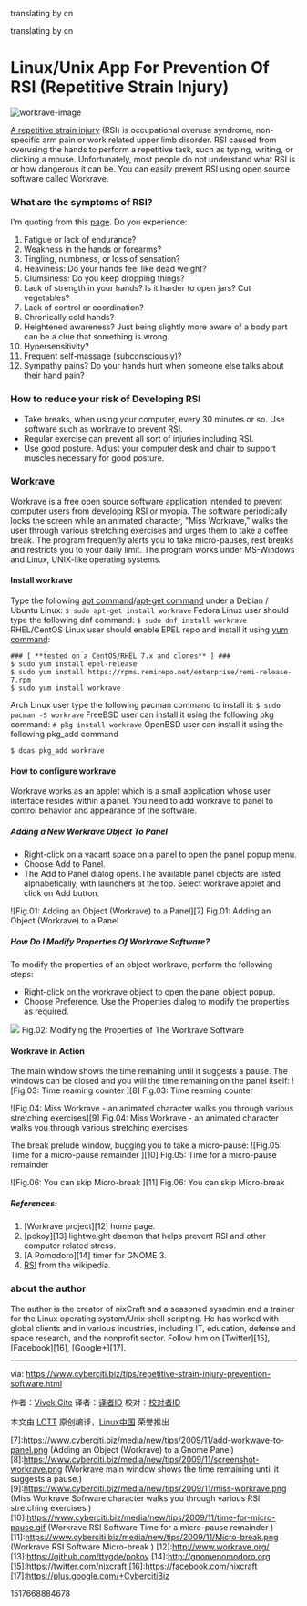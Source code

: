 translating by cn 

translating by cn 

Linux/Unix App For Prevention Of RSI (Repetitive Strain Injury)
======
![workrave-image][1]

[A repetitive strain injury][2] (RSI) is occupational overuse syndrome, non-specific arm pain or work related upper limb disorder. RSI caused from overusing the hands to perform a repetitive task, such as typing, writing, or clicking a mouse. Unfortunately, most people do not understand what RSI is or how dangerous it can be. You can easily prevent RSI using open source software called Workrave.


### What are the symptoms of RSI?

I'm quoting from this [page][3]. Do you experience:

  1. Fatigue or lack of endurance?
  2. Weakness in the hands or forearms?
  3. Tingling, numbness, or loss of sensation?
  4. Heaviness: Do your hands feel like dead weight?
  5. Clumsiness: Do you keep dropping things?
  6. Lack of strength in your hands? Is it harder to open jars? Cut vegetables?
  7. Lack of control or coordination?
  8. Chronically cold hands?
  9. Heightened awareness? Just being slightly more aware of a body part can be a clue that something is wrong.
  10. Hypersensitivity?
  11. Frequent self-massage (subconsciously)?
  12. Sympathy pains? Do your hands hurt when someone else talks about their hand pain?



### How to reduce your risk of Developing RSI

  * Take breaks, when using your computer, every 30 minutes or so. Use software such as workrave to prevent RSI.
  * Regular exercise can prevent all sort of injuries including RSI.
  * Use good posture. Adjust your computer desk and chair to support muscles necessary for good posture.



### Workrave

Workrave is a free open source software application intended to prevent computer users from developing RSI or myopia. The software periodically locks the screen while an animated character, "Miss Workrave," walks the user through various stretching exercises and urges them to take a coffee break. The program frequently alerts you to take micro-pauses, rest breaks and restricts you to your daily limit. The program works under MS-Windows and Linux, UNIX-like operating systems.

#### Install workrave

Type the following [apt command][4]/[apt-get command][5] under a Debian / Ubuntu Linux:
`$ sudo apt-get install workrave`
Fedora Linux user should type the following dnf command:
`$ sudo dnf install workrave`
RHEL/CentOS Linux user should enable EPEL repo and install it using [yum command][6]:
```
### [ **tested on a CentOS/RHEL 7.x and clones** ] ###
$ sudo yum install epel-release
$ sudo yum install https://rpms.remirepo.net/enterprise/remi-release-7.rpm
$ sudo yum install workrave
```
Arch Linux user type the following pacman command to install it:
`$ sudo pacman -S workrave`
FreeBSD user can install it using the following pkg command:
`# pkg install workrave`
OpenBSD user can install it using the following pkg_add command
```
$ doas pkg_add workrave
```

#### How to configure workrave

Workrave works as an applet which is a small application whose user interface resides within a panel. You need to add workrave to panel to control behavior and appearance of the software.

##### Adding a New Workrave Object To Panel

  * Right-click on a vacant space on a panel to open the panel popup menu.
  * Choose Add to Panel.
  * The Add to Panel dialog opens.The available panel objects are listed alphabetically, with launchers at the top. Select workrave applet and click on Add button.

![Fig.01: Adding an Object \(Workrave\) to a Panel][7]
Fig.01: Adding an Object (Workrave) to a Panel

##### How Do I Modify Properties Of Workrave Software?

To modify the properties of an object workrave, perform the following steps:

  * Right-click on the workrave object to open the panel object popup.
  * Choose Preference. Use the Properties dialog to modify the properties as required.

![](https://www.cyberciti.biz/media/new/tips/2009/11/linux-gnome-workwave-preferences-.png)
Fig.02: Modifying the Properties of The Workrave Software

#### Workrave in Action

The main window shows the time remaining until it suggests a pause. The windows can be closed and you will the time remaining on the panel itself:
![Fig.03: Time reaming counter ][8]
Fig.03: Time reaming counter

![Fig.04: Miss Workrave - an animated character walks you through various stretching exercises][9]
Fig.04: Miss Workrave - an animated character walks you through various stretching exercises

The break prelude window, bugging you to take a micro-pause:
![Fig.05: Time for a micro-pause remainder ][10]
Fig.05: Time for a micro-pause remainder

![Fig.06: You can skip Micro-break ][11]
Fig.06: You can skip Micro-break

##### References:

  1. [Workrave project][12] home page.
  2. [pokoy][13] lightweight daemon that helps prevent RSI and other computer related stress.
  3. [A Pomodoro][14] timer for GNOME 3.
  4. [RSI][2] from the wikipedia.



### about the author

The author is the creator of nixCraft and a seasoned sysadmin and a trainer for the Linux operating system/Unix shell scripting. He has worked with global clients and in various industries, including IT, education, defense and space research, and the nonprofit sector. Follow him on [Twitter][15], [Facebook][16], [Google+][17].

--------------------------------------------------------------------------------

via: https://www.cyberciti.biz/tips/repetitive-strain-injury-prevention-software.html

作者：[Vivek Gite][a]
译者：[译者ID](https://github.com/译者ID)
校对：[校对者ID](https://github.com/校对者ID)

本文由 [LCTT](https://github.com/LCTT/TranslateProject) 原创编译，[Linux中国](https://linux.cn/) 荣誉推出

[a]:https://www.cyberciti.biz/
[1]:https://www.cyberciti.biz/media/new/tips/2009/11/workrave-image.jpg (workrave-image)
[2]:https://en.wikipedia.org/wiki/Repetitive_strain_injury
[3]:https://web.eecs.umich.edu/~cscott/rsi.html##symptoms
[4]:https://www.cyberciti.biz/faq/ubuntu-lts-debian-linux-apt-command-examples/ (See Linux/Unix apt command examples for more info)
[5]:https://www.cyberciti.biz/tips/linux-debian-package-management-cheat-sheet.html (See Linux/Unix apt-get command examples for more info)
[6]:https://www.cyberciti.biz/faq/rhel-centos-fedora-linux-yum-command-howto/ (See Linux/Unix yum command examples for more info)
[7]:https://www.cyberciti.biz/media/new/tips/2009/11/add-workwave-to-panel.png (Adding an Object (Workrave) to a Gnome Panel)
[8]:https://www.cyberciti.biz/media/new/tips/2009/11/screenshot-workrave.png (Workrave main window shows the time remaining until it suggests a pause.)
[9]:https://www.cyberciti.biz/media/new/tips/2009/11/miss-workrave.png (Miss Workrave Sofrware character walks you through various RSI stretching exercises )
[10]:https://www.cyberciti.biz/media/new/tips/2009/11/time-for-micro-pause.gif (Workrave RSI Software Time for a micro-pause remainder )
[11]:https://www.cyberciti.biz/media/new/tips/2009/11/Micro-break.png (Workrave RSI Software Micro-break )
[12]:http://www.workrave.org/
[13]:https://github.com/ttygde/pokoy
[14]:http://gnomepomodoro.org
[15]:https://twitter.com/nixcraft
[16]:https://facebook.com/nixcraft
[17]:https://plus.google.com/+CybercitiBiz

1517668884678